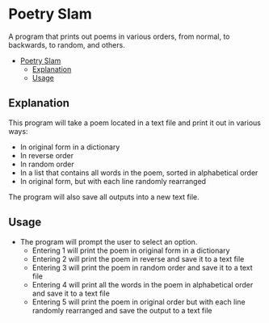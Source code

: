 # Poetry Slam
A program that prints out poems in various orders, from normal, to backwards, to random, and others.

- [Poetry Slam](#poetry-slam)
    - [Explanation](#explanation)
    - [Usage](#usage)

## Explanation
This program will take a poem located in a text file and print it out in various ways:
* In original form in a dictionary
* In reverse order
* In random order
* In a list that contains all words in the poem, sorted in alphabetical order
* In original form, but with each line randomly rearranged

The program will also save all outputs into a new text file.

## Usage
* The program will prompt the user to select an option.
    * Entering 1 will print the poem in original form in a dictionary
    * Entering 2 will print the poem in reverse and save it to a text file
    * Entering 3 will print the poem in random order and save it to a text file
    * Entering 4 will print all the words in the poem in alphabetical order and save it to a text file
    * Entering 5 will print the poem in original order but with each line randomly rearranged and save the output to a text file